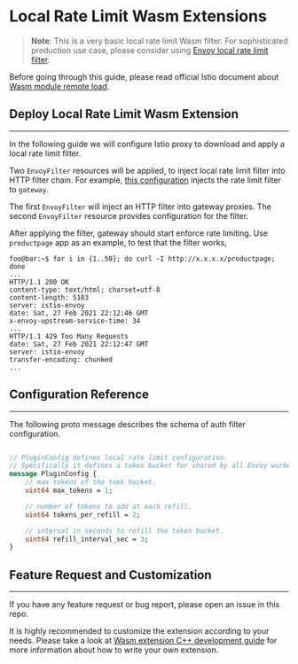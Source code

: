 # Local Rate Limit Wasm Extensions

> **Note**: This is a very basic local rate limit Wasm filter. For sophisticated production use case, please consider using [Envoy local rate limit filter](https://www.envoyproxy.io/docs/envoy/latest/configuration/http/http_filters/local_rate_limit_filter).

Before going through this guide, please read official Istio document about [Wasm module remote load](https://istio.io/latest/docs/ops/configuration/extensibility/wasm-module-distribution/).

## Deploy Local Rate Limit Wasm Extension

---

In the following guide we will configure Istio proxy to download and apply a local rate limit filter.

Two `EnvoyFilter` resources will be applied, to inject local rate limit filter into HTTP filter chain.
For example, [this configuration](./config/gateway-filter.yaml) injects the rate limit filter to `gateway`.

The first `EnvoyFilter` will inject an HTTP filter into gateway proxies. The second `EnvoyFilter` resource provides configuration for the filter.

After applying the filter, gateway should start enforce rate limiting.
Use `productpage` app as an example, to test that the filter works,

```console
foo@bar:~$ for i in {1..50}; do curl -I http://x.x.x.x/productpage; done
...
HTTP/1.1 200 OK
content-type: text/html; charset=utf-8
content-length: 5183
server: istio-envoy
date: Sat, 27 Feb 2021 22:12:46 GMT
x-envoy-upstream-service-time: 34
...
HTTP/1.1 429 Too Many Requests
date: Sat, 27 Feb 2021 22:12:47 GMT
server: istio-envoy
transfer-encoding: chunked
...
```

## Configuration Reference

---

The following proto message describes the schema of  auth filter configuration.

```protobuf

// PluginConfig defines local rate limit configuration.
// Specifically it defines a token bucket for shared by all Envoy workers.
message PluginConfig {
    // max tokens of the toek bucket.
    uint64 max_tokens = 1;

    // number of tokens to add at each refill.
    uint64 tokens_per_refill = 2;

    // interval in seconds to refill the token bucket.
    uint64 refill_interval_sec = 3;
}
```

## Feature Request and Customization

---

If you have any feature request or bug report, please open an issue in this repo.

It is highly recommended to customize the extension according to your needs.
Please take a look at [Wasm extension C++ development guide](../doc/write-a-wasm-extension-with-cpp.md) for more information about how to write your own extension.
